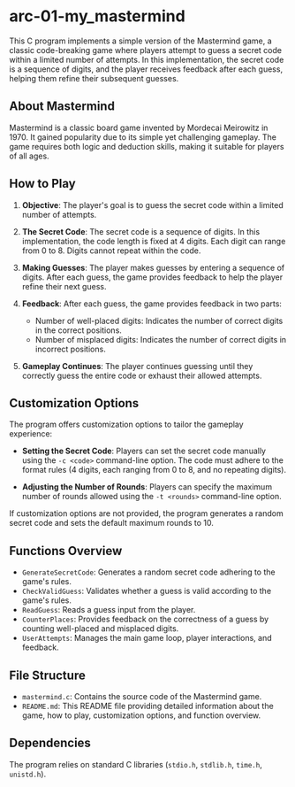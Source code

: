 # arc-01-my_mastermind

This C program implements a simple version of the Mastermind game, a classic code-breaking game where players attempt to guess a secret code within a limited number of attempts. In this implementation, the secret code is a sequence of digits, and the player receives feedback after each guess, helping them refine their subsequent guesses.

## About Mastermind

Mastermind is a classic board game invented by Mordecai Meirowitz in 1970. It gained popularity due to its simple yet challenging gameplay. The game requires both logic and deduction skills, making it suitable for players of all ages.

## How to Play

1. **Objective**: The player's goal is to guess the secret code within a limited number of attempts.

2. **The Secret Code**: The secret code is a sequence of digits. In this implementation, the code length is fixed at 4 digits. Each digit can range from 0 to 8. Digits cannot repeat within the code.

3. **Making Guesses**: The player makes guesses by entering a sequence of digits. After each guess, the game provides feedback to help the player refine their next guess.

4. **Feedback**: After each guess, the game provides feedback in two parts:
   - Number of well-placed digits: Indicates the number of correct digits in the correct positions.
   - Number of misplaced digits: Indicates the number of correct digits in incorrect positions.

5. **Gameplay Continues**: The player continues guessing until they correctly guess the entire code or exhaust their allowed attempts.

## Customization Options

The program offers customization options to tailor the gameplay experience:

- **Setting the Secret Code**: Players can set the secret code manually using the `-c <code>` command-line option. The code must adhere to the format rules (4 digits, each ranging from 0 to 8, and no repeating digits).

- **Adjusting the Number of Rounds**: Players can specify the maximum number of rounds allowed using the `-t <rounds>` command-line option.

If customization options are not provided, the program generates a random secret code and sets the default maximum rounds to 10.

## Functions Overview

- `GenerateSecretCode`: Generates a random secret code adhering to the game's rules.
- `CheckValidGuess`: Validates whether a guess is valid according to the game's rules.
- `ReadGuess`: Reads a guess input from the player.
- `CounterPlaces`: Provides feedback on the correctness of a guess by counting well-placed and misplaced digits.
- `UserAttempts`: Manages the main game loop, player interactions, and feedback.

## File Structure

- `mastermind.c`: Contains the source code of the Mastermind game.
- `README.md`: This README file providing detailed information about the game, how to play, customization options, and function overview.

## Dependencies

The program relies on standard C libraries (`stdio.h`, `stdlib.h`, `time.h`, `unistd.h`).